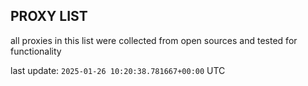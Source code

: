 ## PROXY LIST

all proxies in this list were collected from open sources and tested for functionality

last update: `2025-01-26 10:20:38.781667+00:00` UTC